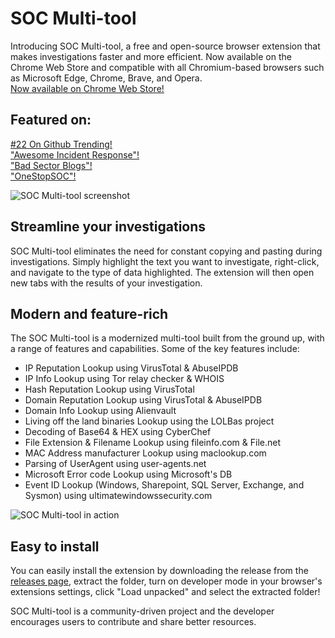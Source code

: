 # SOC Multi-tool

Introducing SOC Multi-tool, a free and open-source browser extension that makes investigations faster and more efficient. Now available on the Chrome Web Store and compatible with all Chromium-based browsers such as Microsoft Edge, Chrome, Brave, and Opera.   
[Now available on Chrome Web Store!](https://chrome.google.com/webstore/detail/soc-multi-tool/diagjgnagmnjdfnfcciocmjcllacgkab?hl=en&authuser=0)  

## Featured on:
[#22 On Github Trending!](http://web.archive.org/web/20230111033410/https://github.com/trending/javascript?since=daily)  
["Awesome Incident Response"!](https://github.com/meirwah/awesome-incident-response#all-in-one-tools)  
["Bad Sector Blogs"!](https://blog.badsectorlabs.com/last-week-in-security-lwis-2023-01-09.html#tools-and-exploits)  
["OneStopSOC"!](https://github.com/AlbusNoir/OneStopSOC/blob/182f80da967f5513daea55ac8f516841f269dbdb/README.md#acknowledgements--contributions)  





<img src="https://imgur.com/bPMNikH.png" alt="SOC Multi-tool screenshot" width="auto">

## Streamline your investigations

SOC Multi-tool eliminates the need for constant copying and pasting during investigations. Simply highlight the text you want to investigate, right-click, and navigate to the type of data highlighted. The extension will then open new tabs with the results of your investigation.  

## Modern and feature-rich

The SOC Multi-tool is a modernized multi-tool built from the ground up, with a range of features and capabilities. Some of the key features include:

- IP Reputation Lookup using VirusTotal & AbuseIPDB
- IP Info Lookup using Tor relay checker & WHOIS
- Hash Reputation Lookup using VirusTotal
- Domain Reputation Lookup using VirusTotal & AbuseIPDB
- Domain Info Lookup using Alienvault
- Living off the land binaries Lookup using the LOLBas project
- Decoding of Base64 & HEX using CyberChef
- File Extension & Filename Lookup using fileinfo.com & File.net
- MAC Address manufacturer Lookup using maclookup.com
- Parsing of UserAgent using user-agents.net
- Microsoft Error code Lookup using Microsoft's DB
- Event ID Lookup (Windows, Sharepoint, SQL Server, Exchange, and Sysmon) using ultimatewindowssecurity.com

<img src="https://i.imgur.com/yMj9p4v.gif" alt="SOC Multi-tool in action" width="auto" height="auto">

## Easy to install

You can easily install the extension by downloading the release from the [releases page](https://github.com/zdhenard42/SOC-Multitool/releases), extract the folder, turn on developer mode in your browser's extensions settings, click "Load unpacked" and select the extracted folder!

SOC Multi-tool is a community-driven project and the developer encourages users to contribute and share better resources.
